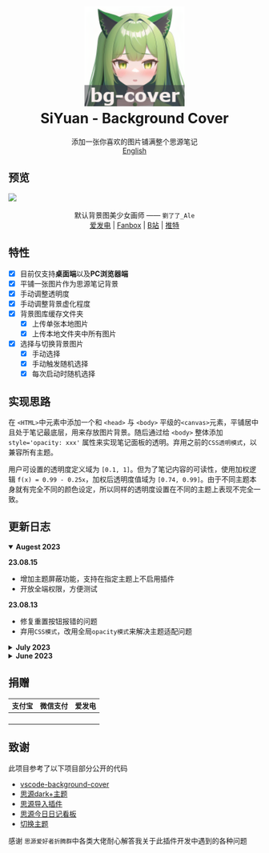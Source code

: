 <h1 align="center">
  <br>
    <img src="./icon.png" alt="logo" width="200">
  <br>
  SiYuan - Background Cover
  <br>
</h1>

<p align="center">
添加一张你喜欢的图片铺满整个思源笔记
<br/>
<a href="./README_en_US.md">English</a>
</p>

## 预览

![](https://cdn.jsdelivr.net/gh/HowcanoeWang/siyuan-plugin-background-cover/preview.png)

<div align="center">
默认背景图美少女画师 ——   
<code>劉了了_Ale</code><br>
<a href="https://afdian.net/a/_LIAO">爱发电</a> | 
<a href="https://www.fanbox.cc/@ale">Fanbox</a> | 
<a href="https://space.bilibili.com/3883010">B站</a> | 
<a href="https://twitter.com/_LIAO">推特</a>
</div>

## 特性

- [X] 目前仅支持**桌面端**以及**PC浏览器端**
- [X] 平铺一张图片作为思源笔记背景
- [X] 手动调整透明度
- [X] 手动调整背景虚化程度
- [X] 背景图库缓存文件夹
  - [X] 上传单张本地图片
  - [X] 上传本地文件夹中所有图片
- [x] 选择与切换背景图片
  - [x] 手动选择
  - [X] 手动触发随机选择
  - [X] 每次启动时随机选择

## 实现思路

在 `<HTML>`中元素中添加一个和 `<head>` 与 `<body>` 平级的`<canvas>`元素，平铺居中且处于笔记最底层，用来存放图片背景。随后通过给 `<body>` 整体添加 `style='opacity: xxx'` 属性来实现笔记面板的透明。弃用之前的`CSS透明模式`，以兼容所有主题。

用户可设置的透明度定义域为 `[0.1, 1]`。但为了笔记内容的可读性，使用加权逻辑 `f(x) = 0.99 - 0.25x`，加权后透明度值域为 `[0.74, 0.99]`。由于不同主题本身就有完全不同的颜色设定，所以同样的透明度设置在不同的主题上表现不完全一致。

## 更新日志

<details open>
<summary><b>Augest 2023</b></summary>

**23.08.15**

* 增加主题屏蔽功能，支持在指定主题上不启用插件
* 开放全端权限，方便测试

**23.08.13**

* 修复重置按钮报错的问题
* 弃用`CSS模式`，改用全局`opacity模式`来解决主题适配问题

</details>

<details>
<summary><b>July 2023</b></summary>

**23.07.31**

* 解决伺服时陷入主题更改刷新的死循环

**23.07.26**

* 优化文件哈希逻辑
* 修复集市中，设置按钮不可见的问题
* 使用全局变量来简化函数参数(移除部分PluginInstance参数)

**23.07.25**

- 修改当缓存中发现多余图片但符合hash标准时，由删除图片改为添加到configs.json，以应对跨设备同步
- 修复透明模式和兼容模式设置的UI不起效bug
- 开发者模式的输出日志中，前置提示词修改

**23.07.22**

- 重构项目结构


**23.07.16**

- 添加超出部分UI的滚动条适配

**23.07.07**

- 更改设置UI，添加Transparent Mode切换和兼容性主题
- 初始化兼容性设置UI

</details>

<details >
<summary><b>June 2023</b></summary>

**23.06.30**

- 制作缓存管理弹出菜单
- 重新设定快捷键映射

**23.06.28**

- 对思源笔记2.9.3版本，修改缓存目录 `/data/plugins/{name}/`为 `/data/public/{name}/`
- 支持批量图片上传模式(限定50张为上限)
- 支持随机抽图不重复到当前图
- 修复设置界面UI交互bug

**23.06.27**

- 修复设置面板部分UI交互bug
- 重构opacity模式的逻辑，由分别修改dockLeft、dockRight、layouts三个组件，变为修改三者的父组件 `<div class="fn__flex-1 fn__flex ...>`并附上插件自定义id：`dockPanel`
- 增加所有原生支持的主题到适配白名单内

**23.06.26**

- 支持修改图片偏移位置
- 增加主题白名单，白名单内的主题不支持开启兼容模式

**23.06.24**

- 修改透明度方案为：工具条(`toolbar`)，左右底侧菜单栏(`dockLeft`, `dockRight`, `dockBottom`)， 状态栏(`status`)修改颜色的alpha值，编辑器(`layouts`)修改 `opacity`属性
- 更换主题时，强制重载笔记界面
- 重新适配主题兼容情况
- 增加兼容模式按钮，可以切换整体opacity模式和css透明度模式
- 优化文件hash方法，加快计算速度

**23.06.23**

- 缩减图片哈希文件长度为15个字符
- 实现启动时缓存文件夹与索引校对与提示功能
- 实现随机抽背景的功能
- 优化启动时图片404情况的处理
- 双语文档的分离
- 实现启动时随机抽选功能
- 重新检查主题兼容情况

**23.06.22**

- 适配3个主题
- 去除设置中当前图片中的hash乱码
- 调整透明度加权逻辑
- 改用图层容器 `<div id="bgLayer">`而不是 `<body>`元素来存放背景
- 支持背景模糊功能
- 修改设置界面的UI布局
- 暂时移除尚未支持的功能按钮

**23.06.21**

- 主题变化的监测适配的实现
- 实现单张图片本地上传到缓存文件夹中
- 清理缓存文件夹的所有图片
- 更改缓存图片记录的数据结构
- 增加开发者模式按钮

**23.06.20**

- 实现图片上传的对话框
- 通过思源API实现了选取一张图片上传并保存到缓存路径下
- 实现开启关闭插件后，对特定主题的颜色优化(如Savor主题的 `toolbar`颜色问题)
- 利用DOM监听，实现主题变化的监测(配合上面的优化还没实现)

**23.06.18**

- 实现了用户设置的读写
- 修改Bug反馈和设置界面的UI布局

**23.06.17**

- 通过修改 `<body>`元素的 `opaticy`来实现透明度，简化掉之前修改css样式中的 `background-color`的alpha值的方法
- 支持设置中的开关和滑动条交互
- 支持插件打开的栏目开关
- Bug汇报弹出提示页

**23.06.16**

- 思源笔记启动时加载测试
- 图片替换以及透明度实现

**23.06.14**

- 初始化项目

</details>

## 捐赠

<table>
<thead>
<tr>
<th style="text-align:center;">支付宝</th>
<th style="text-align:center;">微信支付</th>
<th style="text-align:center;">爱发电</th>
</tr>
</thead>
<tbody>
<tr>
<td style="text-align:center;"><img width="256" class="mb-4 rounded" alt="" src="https://cdn.jsdelivr.net/gh/HowcanoeWang/siyuan-plugin-background-cover@main/static/ali.jpg"></td>
<td style="text-align:center;"><img width="256" class="mb-4 rounded" alt="" src="https://cdn.jsdelivr.net/gh/HowcanoeWang/siyuan-plugin-background-cover@main/static/wechat.png"></td>
<td style="text-align:center;"><img width="256" class="mb-4 rounded" alt="" src="https://cdn.jsdelivr.net/gh/HowcanoeWang/siyuan-plugin-background-cover@main/static/afdian.jpg"></td>
</tr>
</tbody>
</table>

## 致谢

此项目参考了以下项目部分公开的代码

* [vscode-background-cover](https://github.com/AShujiao/vscode-background-cover)
* [思源dark+主题](https://github.com/Zuoqiu-Yingyi/siyuan-theme-dark-plus)
* [思源导入插件](https://github.com/terwer/siyuan-plugin-importer/tree/main)
* [思源今日日记看板](https://github.com/frostime/siyuan-dailynote-today)
* [切换主题](https://github.com/frostime/sy-theme-change/tree/main)

感谢 `思源爱好者折腾群`中各类大佬耐心解答我关于此插件开发中遇到的各种问题
